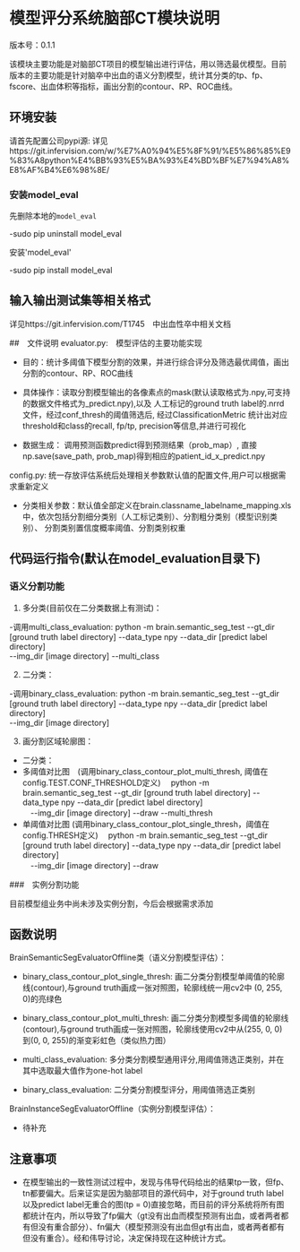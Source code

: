 # 模型评分系统脑部CT模块说明

版本号：0.1.1

该模块主要功能是对脑部CT项目的模型输出进行评估，用以筛选最优模型。目前版本的主要功能是针对脑卒中出血的语义分割模型，统计其分类的tp、fp、fscore、出血体积等指标，画出分割的contour、RP、ROC曲线。
	
## 环境安装

请首先配置公司pypi源: 详见https://git.infervision.com/w/%E7%A0%94%E5%8F%91/%E5%86%85%E9%83%A8python%E4%BB%93%E5%BA%93%E4%BD%BF%E7%94%A8%E8%AF%B4%E6%98%8E/
	
### 安装model_eval

先删除本地的`model_eval`

 -sudo pip uninstall model_eval

安装'model_eval'

 -sudo pip install model_eval
 
## 输入输出测试集等相关格式
详见https://git.infervision.com/T1745　中出血性卒中相关文档

##　文件说明
evaluator.py:　模型评估的主要功能实现 

- 目的：统计多阈值下模型分割的效果，并进行综合评分及筛选最优阈值，画出分割的contour、RP、ROC曲线

- 具体操作：读取分割模型输出的各像素点的mask(默认读取格式为.npy,可支持的数据文件格式为_predict.npy),以及
人工标记的ground truth label的.nrrd文件，经过conf_thresh的阈值筛选后, 经过ClassificationMetric
统计出对应threshold和class的recall, fp/tp, precision等信息,并进行可视化

- 数据生成：
  调用预测函数predict得到预测结果（prob_map）, 直接np.save(save_path, prob_map)得到相应的patient_id_x_predict.npy

config.py: 统一存放评估系统后处理相关参数默认值的配置文件,用户可以根据需求重新定义

- 分类相关参数：默认值全部定义在brain.classname_labelname_mapping.xls中，依次包括分割细分类别（人工标记类别）、分割粗分类别（模型识别类别）、
分割类别置信度概率阈值、分割类别权重

## 代码运行指令(默认在model_evaluation目录下)

### 语义分割功能

1. 多分类(目前仅在二分类数据上有测试)：

-调用multi_class_evaluation:
 python -m brain.semantic_seg_test --gt_dir [ground truth label directory] --data_type npy --data_dir [predict label directory] \
 --img_dir [image directory] --multi_class
 
2. 二分类：

-调用binary_class_evaluation:
 python -m brain.semantic_seg_test --gt_dir [ground truth label directory] --data_type npy --data_dir [predict label directory] \
 --img_dir [image directory]
 
3. 画分割区域轮廓图：

- 二分类：
 - 多阈值对比图　(调用binary_class_contour_plot_multi_thresh, 阈值在config.TEST.CONF_THRESHOLD定义)
 　python -m brain.semantic_seg_test --gt_dir [ground truth label directory] --data_type npy --data_dir [predict label directory] \
 　--img_dir [image directory] --draw --multi_thresh
 - 单阈值对比图 (调用binary_class_contour_plot_single_thresh，阈值在config.THRESH定义)
 　python -m brain.semantic_seg_test --gt_dir [ground truth label directory] --data_type npy --data_dir [predict label directory] \
 　--img_dir [image directory] --draw

###　实例分割功能

目前模型组业务中尚未涉及实例分割，今后会根据需求添加

## 函数说明

BrainSemanticSegEvaluatorOffline类（语义分割模型评估）：

 - binary_class_contour_plot_single_thresh: 画二分类分割模型单阈值的轮廓线(contour),与ground truth画成一张对照图，轮廓线统一用cv2中
 (0, 255, 0)的亮绿色
 
 - binary_class_contour_plot_multi_thresh: 画二分类分割模型多阈值的轮廓线(contour),与ground truth画成一张对照图，轮廓线使用cv2中从(255, 0, 0)
 到(0, 0, 255)的渐变彩虹色（类似热力图）
 
 - multi_class_evaluation: 多分类分割模型通用评分,用阈值筛选正类别，并在其中选取最大值作为one-hot label
 
 - binary_class_evaluation: 二分类分割模型评分，用阈值筛选正类别
 
BrainInstanceSegEvaluatorOffline（实例分割模型评估）：

 - 待补充
 
## 注意事项

 - 在模型输出的一致性测试过程中，发现与伟导代码给出的结果tp一致，但fp、tn都要偏大。后来证实是因为脑部项目的源代码中，对于ground truth label 以及predict label无重合的图(tp = 0)直接忽略，而目前的评分系统将所有图都统计在内，所以导致了fp偏大（gt没有出血而模型预测有出血，或者两者都有但没有重合部分）、fn偏大（模型预测没有出血但gt有出血，或者两者都有但没有重合）。经和伟导讨论，决定保持现在这种统计方式。
 
 

